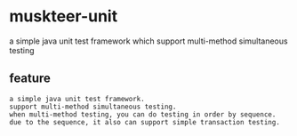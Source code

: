 # muskteer-unit
a simple java unit test framework which support multi-method simultaneous testing

## feature
    a simple java unit test framework.
    support multi-method simultaneous testing.
    when multi-method testing, you can do testing in order by sequence.
    due to the sequence, it also can support simple transaction testing.

